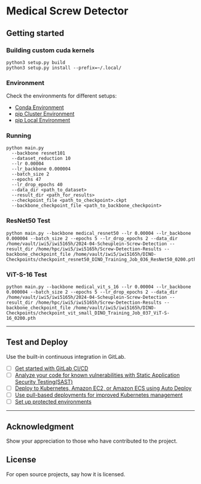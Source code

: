 # Medical Screw Detector


## Getting started

### Building custom cuda kernels
```
python3 setup.py build
python3 setup.py install --prefix=~/.local/
```

### Environment
Check the environments for different setups:
- [Conda Environment](env/environment.yml)
- [pip Cluster Environment](env/requirements_cluster.txt)
- [pip Local Environment](env/requirements_local.txt)


### Running
```
python main.py
  --backbone resnet101
  --dataset_reduction 10
  --lr 0.00004 
  --lr_backbone 0.000004 
  --batch_size 2 
  --epochs 47 
  --lr_drop_epochs 40 
  --data_dir <path_to_dataset>
  --result_dir <path_for_results>
  --checkpoint_file <path_to_checkpoint>.ckpt
  --backbone_checkpoint_file <path_to_backbone_checkpoint>
```

### ResNet50 Test
```
python main.py --backbone medical_resnet50 --lr 0.00004 --lr_backbone 0.000004 --batch_size 2 --epochs 5 --lr_drop_epochs 2 --data_dir /home/vault/iwi5/iwi5165h/2024-04-Scheuplein-Screw-Detection --result_dir /home/hpc/iwi5/iwi5165h/Screw-Detection-Results --backbone_checkpoint_file /home/vault/iwi5/iwi5165h/DINO-Checkpoints/checkpoint_resnet50_DINO_Training_Job_036_ResNet50_0200.pth
```

### ViT-S-16 Test
```
python main.py --backbone medical_vit_s_16 --lr 0.00004 --lr_backbone 0.000004 --batch_size 2 --epochs 5 --lr_drop_epochs 2 --data_dir /home/vault/iwi5/iwi5165h/2024-04-Scheuplein-Screw-Detection --result_dir /home/hpc/iwi5/iwi5165h/Screw-Detection-Results --backbone_checkpoint_file /home/vault/iwi5/iwi5165h/DINO-Checkpoints/checkpoint_vit_small_DINO_Training_Job_037_ViT-S-16_0200.pth
```

***

## Test and Deploy

Use the built-in continuous integration in GitLab.

- [ ] [Get started with GitLab CI/CD](https://docs.gitlab.com/ee/ci/quick_start/index.html)
- [ ] [Analyze your code for known vulnerabilities with Static Application Security Testing(SAST)](https://docs.gitlab.com/ee/user/application_security/sast/)
- [ ] [Deploy to Kubernetes, Amazon EC2, or Amazon ECS using Auto Deploy](https://docs.gitlab.com/ee/topics/autodevops/requirements.html)
- [ ] [Use pull-based deployments for improved Kubernetes management](https://docs.gitlab.com/ee/user/clusters/agent/)
- [ ] [Set up protected environments](https://docs.gitlab.com/ee/ci/environments/protected_environments.html)

***

## Acknowledgment
Show your appreciation to those who have contributed to the project.

## License
For open source projects, say how it is licensed.
